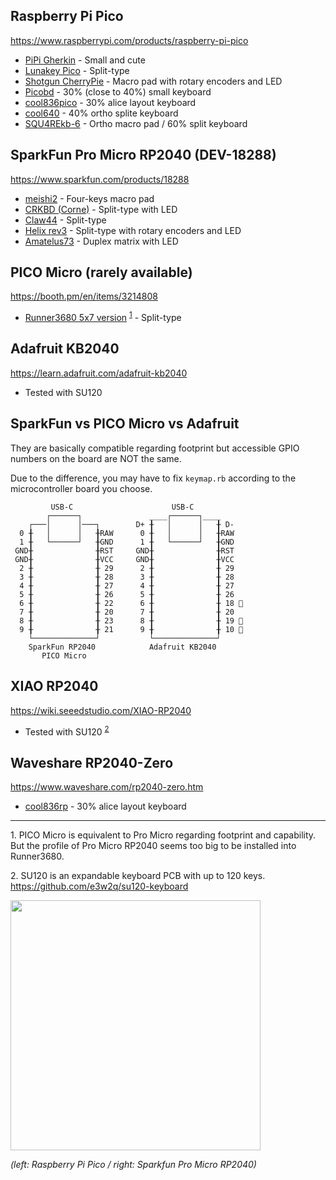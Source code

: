 ## Raspberry Pi Pico

<https://www.raspberrypi.com/products/raspberry-pi-pico>

- [PiPi Gherkin](https://github.com/picoruby/prk_pipigherkin) - Small and cute
- [Lunakey Pico](https://github.com/yoichiro/prk_lunakey_pico) - Split-type
- [Shotgun CherryPie](https://github.com/Taro-Hayashi/Shotgun-CherryPie/blob/main/README_EN.md) - Macro pad with rotary encoders and LED
- [Picobd](https://github.com/MachiaWorks/picobd) - 30% (close to 40%) small keyboard
- [cool836pico](https://github.com/telzo2000/cool836pico) - 30% alice layout keyboard
- [cool640](https://github.com/telzo2000/cool640) - 40% ortho splite keyboard
- [SQU4REkb-6](https://github.com/alg0002/PRK_Firmware_keymap_rb/tree/main/SQU4REkb-6) - Ortho macro pad / 60% split keyboard

## SparkFun Pro Micro RP2040 (DEV-18288)

<https://www.sparkfun.com/products/18288>

- [meishi2](https://github.com/picoruby/prk_meishi2) - Four-keys macro pad
- [CRKBD (Corne)](https://github.com/picoruby/prk_crkbd) - Split-type with LED
- [Claw44](https://github.com/picoruby/prk_claw44) - Split-type
- [Helix rev3](https://github.com/picoruby/prk_helix_rev3) - Split-type with rotary encoders and LED
- [Amatelus73](https://gist.github.com/hasumikin/b693dcf56dcf1fffa46ec21d1129f7a0) - Duplex matrix with LED

## PICO Micro (rarely available)

<https://booth.pm/en/items/3214808>

- [Runner3680 5x7 version](https://gist.github.com/shugo/5f66fc93c01336e5d934b2bd10fc0d47) <sup>[1](#1)</sup> - Split-type

## Adafruit KB2040

<https://learn.adafruit.com/adafruit-kb2040>

- Tested with SU120

## SparkFun vs PICO Micro vs Adafruit

They are basically compatible regarding footprint but accessible GPIO numbers on the board are NOT the same.

Due to the difference, you may have to fix `keymap.rb` according to the microcontroller board you choose.

```
         USB-C                      USB-C
        ┌──────┐               ____┌──────┐____
    ┌───│      │───┐        D+ ╂   │      │   ╂ D-
  0 ╂   │      │   ╂RAW      0 ╂   │      │   ╂RAW
  1 ╂   └──────┘   ╂GND      1 ╂   └──────┘   ╂GND
 GND╂              ╂RST     GND╂              ╂RST
 GND╂              ╂VCC     GND╂              ╂VCC
  2 ╂              ╂ 29      2 ╂              ╂ 29
  3 ╂              ╂ 28      3 ╂              ╂ 28
  4 ╂              ╂ 27      4 ╂              ╂ 27
  5 ╂              ╂ 26      5 ╂              ╂ 26
  6 ╂              ╂ 22      6 ╂              ╂ 18 👀
  7 ╂              ╂ 20      7 ╂              ╂ 20
  8 ╂              ╂ 23      8 ╂              ╂ 19 👀
  9 ╂              ╂ 21      9 ╂              ╂ 10 👀
    └──────────────┘           └──────────────┘
    SparkFun RP2040            Adafruit KB2040
       PICO Micro
```

## XIAO RP2040

<https://wiki.seeedstudio.com/XIAO-RP2040>

- Tested with SU120 <sup>[2](#2)</sup>

## Waveshare RP2040-Zero 

<https://www.waveshare.com/rp2040-zero.htm> 

- [cool836rp](https://github.com/telzo2000/cool836rp) - 30% alice layout keyboard
----

<a id="1">1.</a> PICO Micro is equivalent to Pro Micro regarding footprint and capability. But the profile of Pro Micro RP2040 seems too big to be installed into Runner3680.

<a id="2">2.</a> SU120 is an expandable keyboard PCB with up to 120 keys. <https://github.com/e3w2q/su120-keyboard>

<img src="images/RP2040_boards.jpg" width="400" />

_(left: Raspberry Pi Pico / right: Sparkfun Pro Micro RP2040)_
